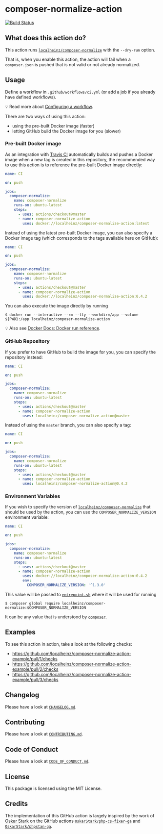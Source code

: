 # composer-normalize-action

[![Build Status](https://travis-ci.com/localheinz/composer-normalize-action.svg?branch=master)](https://travis-ci.com/localheinz/composer-normalize-action)

## What does this action do?

This action runs [`localheinz/composer-normalize`](https://github.com/localheinz/composer-normalize) with the `--dry-run` option.

That is, when you enable this action, the action will fail when a `composer.json` is pushed that is not valid or not already normalized.

## Usage

Define a workflow in `.github/workflows/ci.yml` (or add a job if you already have defined workflows).

:bulb: Read more about [Configuring a workflow](https://help.github.com/en/articles/configuring-a-workflow).

There are two ways of using this action:

* using the pre-built Docker image (faster)
* letting GitHub build the Docker image for you (slower)

### Pre-built Docker image

As an integration with [Travis CI](https://travis-ci.com) automatically builds and pushes a Docker image when a new tag is created in this repository, the recommended way to use this action is to reference the pre-built Docker image directly:

```yaml
name: CI

on: push

jobs:
  composer-normalize:
    name: composer-normalize
    runs-on: ubuntu-latest
    steps:
      - uses: actions/checkout@master
      - name: composer-normalize-action
        uses: docker://localheinz/composer-normalize-action:latest
```

Instead of using the latest pre-built Docker image, you can also specify a Docker image tag (which corresponds to the tags available here on GitHub):

```yaml
name: CI

on: push

jobs:
  composer-normalize:
    name: composer-normalize
    runs-on: ubuntu-latest
    steps:
      - uses: actions/checkout@master
      - name: composer-normalize-action
        uses: docker://localheinz/composer-normalize-action:0.4.2
```

You can also execute the image directly by running

```
$ docker run --interactive --rm --tty --workdir=/app --volume ${PWD}:/app localheinz/composer-normalize-action
```

:bulb: Also see [Docker Docs: Docker run reference](https://docs.docker.com/engine/reference/run/).

### GitHub Repository

If you prefer to have GitHub to build the image for you, you can specify the repository instead:

```yaml
name: CI

on: push

jobs:
  composer-normalize:
    name: composer-normalize
    runs-on: ubuntu-latest
    steps:
      - uses: actions/checkout@master
      - name: composer-normalize-action
        uses: localheinz/composer-normalize-action@master
```

Instead of using the `master` branch, you can also specify a tag:

```yaml
name: CI

on: push

jobs:
  composer-normalize:
    name: composer-normalize
    runs-on: ubuntu-latest
    steps:
      - uses: actions/checkout@master
      - name: composer-normalize-action
        uses: localheinz/composer-normalize-action@0.4.2
```

### Environment Variables

If you wish to specify the version of [`localheinz/composer-normalize`](https://github.com/localheinz/composer-normalize)  that should be used by the action, you can use the `COMPOSER_NORMALIZE_VERSION` environment variable:

```yaml
name: CI

on: push

jobs:
  composer-normalize:
    name: composer-normalize
    runs-on: ubuntu-latest
    steps:
      - uses: actions/checkout@master
      - name: composer-normalize-action
        uses: docker://localheinz/composer-normalize-action:0.4.2
        env:
          COMPOSER_NORMALIZE_VERSION: '^1.3.0'
```

This value will be passed to [`entrypoint.sh`](entrypoint.sh) where it will be used for running

```
$ composer global require localheinz/composer-normalize:$COMPOSER_NORMALIZE_VERSION
```

It can be any value that is understood by [`composer`](https://getcomposer.org/doc/articles/versions.md).

## Examples

To see this action in action, take a look at the following checks:

* https://github.com/localheinz/composer-normalize-action-example/pull/1/checks
* https://github.com/localheinz/composer-normalize-action-example/pull/2/checks
* https://github.com/localheinz/composer-normalize-action-example/pull/3/checks

## Changelog

Please have a look at [`CHANGELOG.md`](CHANGELOG.md).

## Contributing

Please have a look at [`CONTRIBUTING.md`](.github/CONTRIBUTING.md).

## Code of Conduct

Please have a look at [`CODE_OF_CONDUCT.md`](.github/CODE_OF_CONDUCT.md).

## License

This package is licensed using the MIT License.

## Credits

The implementation of this GitHub action is largely inspired by the work of [Oskar Stark](https://github.com/OskarStark) on the GitHub actions [`OskarStark/php-cs-fixer-ga`](https://github.com/OskarStark/php-cs-fixer-ga) and [`OskarStark/phpstan-ga`](https://github.com/OskarStark/phpstan-ga).
